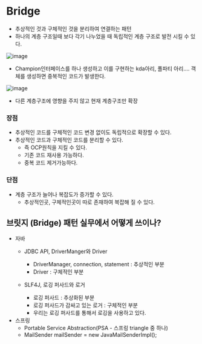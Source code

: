 # Bridge

+ 추상적인 것과 구체적인 것을 분리하여 연결하는 패턴
+ 하나의 계층 구조일때 보다 각기 나누었을 때 독립적인 계층 구조로 발전 시킬 수 있다.

![image](https://user-images.githubusercontent.com/49984996/148672283-2a36a0ab-19e9-4cf6-add6-8b017055876c.png)

+ Champion인터페이스를 하나 생성하고 이를 구현하는 kda아리, 풀파티 아리.... 객체를 생성하면 중복적인 코드가 발생한다.

![image](https://user-images.githubusercontent.com/49984996/149796912-186d1003-b9ae-4f18-920d-e710be4fdad8.png)

+ 다른 계층구조에 영향을 주지 않고 현재 계층구조만 확장

### 장점
+ 추상적인 코드를 구체적인 코드 변경 없이도 독립적으로 확장할 수 있다.
+ 추상적인 코드과 구체적인 코드를 분리할 수 있다.
  - 즉 OCP원칙을 지킬 수 있다.
  - 기존 코드 재사용 가능하다.
  - 중복 코드 제거가능하다.

### 단점
+ 계층 구조가 늘어나 복잡도가 증가할 수 있다.
  - 추상적인곳, 구체적인곳이 따로 존재하여 복잡해 질 수 있다.

## 브릿지 (Bridge) 패턴 실무에서 어떻게 쓰이나?
+ 자바
  - JDBC API, DriverManger와 Driver
    - DriverManager, connection, statement : 추상적인 부분
    - Driver : 구체적인 부분
    
  - SLF4J, 로깅 퍼사드와 로거
    - 로깅 퍼사드 : 추상화된 부분
    - 로깅 퍼사드가 감싸고 있는 로거 : 구체적인 부분
    - 우리는 로깅 퍼사드를 통해서 로깅을 사용하고 있다.
+ 스프링
  - Portable Service Abstraction(PSA - 스프링 triangle 중 하나)
  - MailSender mailSender = new JavaMailSenderImpl();
